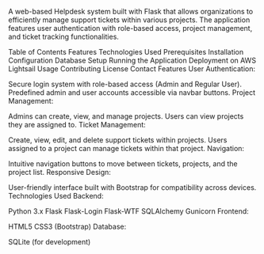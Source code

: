 A web-based Helpdesk system built with Flask that allows organizations to efficiently manage support tickets within various projects. The application features user authentication with role-based access, project management, and ticket tracking functionalities.

Table of Contents
Features
Technologies Used
Prerequisites
Installation
Configuration
Database Setup
Running the Application
Deployment on AWS Lightsail
Usage
Contributing
License
Contact
Features
User Authentication:

Secure login system with role-based access (Admin and Regular User).
Predefined admin and user accounts accessible via navbar buttons.
Project Management:

Admins can create, view, and manage projects.
Users can view projects they are assigned to.
Ticket Management:

Create, view, edit, and delete support tickets within projects.
Users assigned to a project can manage tickets within that project.
Navigation:

Intuitive navigation buttons to move between tickets, projects, and the project list.
Responsive Design:

User-friendly interface built with Bootstrap for compatibility across devices.
Technologies Used
Backend:

Python 3.x
Flask
Flask-Login
Flask-WTF
SQLAlchemy
Gunicorn
Frontend:

HTML5
CSS3 (Bootstrap)
Database:

SQLite (for development)


